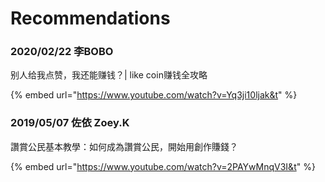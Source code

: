 # Recommendations

### 2020/02/22 李BOBO

别人给我点赞，我还能赚钱？\| like coin赚钱全攻略

{% embed url="https://www.youtube.com/watch?v=Yq3ji10ljak&t" %}

### 2019/05/07 佐依 Zoey.K

讚賞公民基本教學：如何成為讚賞公民，開始用創作賺錢？

{% embed url="https://www.youtube.com/watch?v=2PAYwMnqV3I&t" %}



